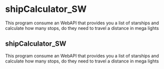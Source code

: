 # shipCalculator_SW
This program consume an WebAPI that provides you a list of starships and calculate how many stops, do they need to travel a distance in mega lights

## shipCalculator_SW
This program consume an WebAPI that provides you a list of starships and calculate how many stops, do they need to travel a distance in mega lights
